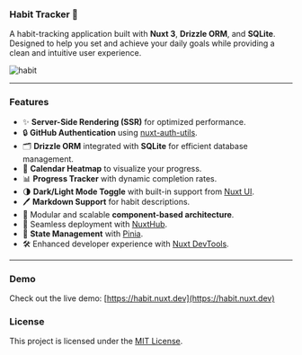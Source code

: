 ### Habit Tracker 🚀

A habit-tracking application built with **Nuxt 3**, **Drizzle ORM**, and **SQLite**. Designed to help you set and achieve your daily goals while providing a clean and intuitive user experience.

![habit](https://raw.githubusercontent.com/zackha/habit/refs/heads/master/public/social-card.png)

---

### Features

- ✨ **Server-Side Rendering (SSR)** for optimized performance.
- 🔒 **GitHub Authentication** using [nuxt-auth-utils](https://github.com/atinux/nuxt-auth-utils).
- 🗂️ **Drizzle ORM** integrated with **SQLite** for efficient database management.
- 📅 **Calendar Heatmap** to visualize your progress.
- 📊 **Progress Tracker** with dynamic completion rates.
- 🌗 **Dark/Light Mode Toggle** with built-in support from [Nuxt UI](https://ui.nuxt.com).
- 🖊️ **Markdown Support** for habit descriptions.
- 🧩 Modular and scalable **component-based architecture**.
- 🚀 Seamless deployment with [NuxtHub](https://hub.nuxt.com).
- 🔄 **State Management** with [Pinia](https://pinia.vuejs.org).
- 🛠️ Enhanced developer experience with [Nuxt DevTools](https://devtools.nuxt.com).

---

### Demo

Check out the live demo: [https://habit.nuxt.dev](https://habit.nuxt.dev)

### License

This project is licensed under the [MIT License](./LICENSE).
